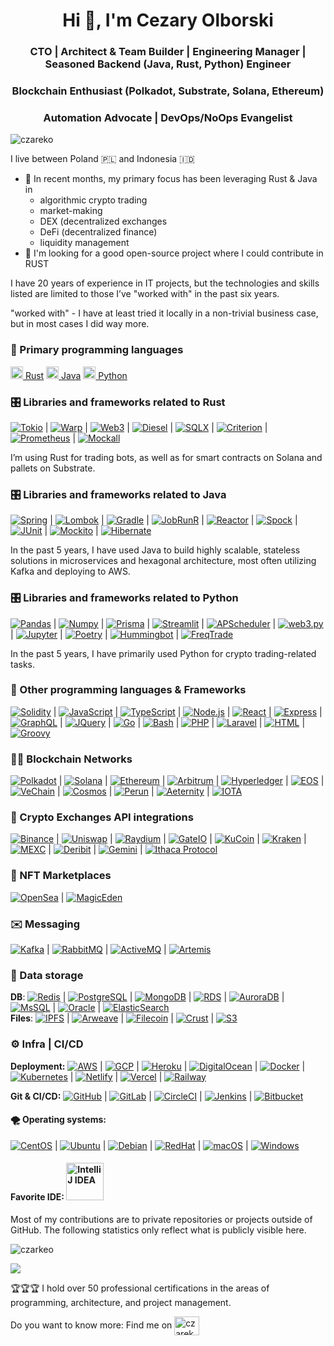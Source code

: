 <h1 align="center">Hi 👋, I'm Cezary Olborski</h1>
<h3 align="center">CTO | Architect & Team Builder | Engineering Manager | Seasoned Backend (Java, Rust, Python) Engineer</h3>
<h3 align="center">Blockchain Enthusiast (Polkadot, Substrate, Solana, Ethereum)</h3>
<h3 align="center">Automation Advocate | DevOps/NoOps Evangelist</h3>

<p align="left"> <img src="https://komarev.com/ghpvc/?username=czareko&label=Profile%20views&color=0e75b6&style=flat" alt="czareko" /> </p>

I live between Poland 🇵🇱 and Indonesia 🇮🇩
<!--
**czareko/czareko** is a ✨ _special_ ✨ repository because its `README.md` (this file) appears on your GitHub profile.

Here are some ideas to get you started:

- 🔭 I’m currently working on ...
- 🌱 I’m currently learning ...
- 👯 I’m looking to collaborate on ...
- 🤔 I’m looking for help with ...
- 💬 Ask me about ...
- 📫 How to reach me: ...
- 😄 Pronouns: ...
- ⚡ Fun fact: ...
-->
- 🌱 In recent months, my primary focus has been leveraging Rust & Java in
  -  algorithmic crypto trading
  -  market-making
  -  DEX (decentralized exchanges
  -  DeFi (decentralized finance)
  -  liquidity management
- 👯 I'm looking for a good open-source project where I could contribute in RUST

I have 20 years of experience in IT projects, but the technologies and skills listed are limited to those I’ve "worked with" in the past six years.

"worked with" - I have at least tried it locally in a non-trivial business case, but in most cases I did way more.

### 🔭  Primary programming languages

<a href="https://www.rust-lang.org/" target="blank"><img src="https://raw.githubusercontent.com/rust-lang/rust-artwork/master/logo/rust-logo-512x512.png" alt="Rust" width="20" height="20"/> Rust</a>
<a href="https://www.java.com/" target="blank"><img src="https://cdn.jsdelivr.net/gh/devicons/devicon/icons/java/java-original.svg" alt="Java" width="20" height="20"> Java</a>
<a href="https://www.python.org/" target="blank"><img src="https://cdn.jsdelivr.net/gh/devicons/devicon/icons/python/python-original.svg" alt="Python" width="20" height="20"> Python</a>

### 🎛️ Libraries and frameworks related to Rust

<a href="https://tokio.rs/"><img src="https://img.shields.io/badge/-Tokio-333333?logo=tokio" alt="Tokio"></a> |
<a href="https://docs.rs/warp/"><img src="https://img.shields.io/badge/-Warp-2D3748?logo=warp" alt="Warp"></a> |
<a href="https://github.com/tomusdrw/rust-web3"><img src="https://img.shields.io/badge/-Web3-3C3C3D?logo=ethereum" alt="Web3"></a> |
<a href="https://diesel.rs/"><img src="https://img.shields.io/badge/-Diesel-000000?logo=diesel" alt="Diesel"></a> |
<a href="https://docs.rs/sqlx/"><img src="https://img.shields.io/badge/-SQLX-0078D7?logo=postgresql" alt="SQLX"></a> |
<a href="https://docs.rs/criterion/"><img src="https://img.shields.io/badge/-Criterion-333333?logo=rust" alt="Criterion"></a> |
<a href="https://prometheus.io/"><img src="https://img.shields.io/badge/-Prometheus-E6522C?logo=prometheus" alt="Prometheus"></a> |
<a href="https://docs.rs/mockall/"><img src="https://img.shields.io/badge/-Mockall-333333?logo=rust" alt="Mockall"></a>

I’m using Rust for trading bots, as well as for smart contracts on Solana and pallets on Substrate.

### 🎛️ Libraries and frameworks related to Java

<a href="https://spring.io/"><img src="https://img.shields.io/badge/-Spring-6DB33F?logo=spring" alt="Spring"></a> |
<a href="https://projectlombok.org/"><img src="https://img.shields.io/badge/-Lombok-DB7223?logo=lombok" alt="Lombok"></a> |
<a href="https://gradle.org/"><img src="https://img.shields.io/badge/-Gradle-02303A?logo=gradle" alt="Gradle"></a> |
<a href="https://www.jobrunr.io/"><img src="https://img.shields.io/badge/-JobRunR-FF4500?logo=java" alt="JobRunR"></a> |
<a href="https://projectreactor.io/"><img src="https://img.shields.io/badge/-Reactor-31B2DF?logo=reactivex" alt="Reactor"></a> |
<a href="https://spockframework.org/"><img src="https://img.shields.io/badge/-Spock-000000?logo=spock" alt="Spock"></a> |
<a href="https://junit.org/junit5/"><img src="https://img.shields.io/badge/-JUnit-25A162?logo=junit5" alt="JUnit"></a> |
<a href="https://site.mockito.org/"><img src="https://img.shields.io/badge/-Mockito-4CAF50?logo=mockito" alt="Mockito"></a> |
<a href="https://hibernate.org/"><img src="https://img.shields.io/badge/-Hibernate-59666C?logo=hibernate" alt="Hibernate"></a>

In the past 5 years, I have used Java to build highly scalable, stateless solutions in microservices and hexagonal architecture, most often utilizing Kafka and deploying to AWS.

### 🎛️ Libraries and frameworks related to Python

<a href="https://pandas.pydata.org/"><img src="https://img.shields.io/badge/-Pandas-150458?logo=pandas" alt="Pandas"></a> |
<a href="https://numpy.org/"><img src="https://img.shields.io/badge/-Numpy-013243?logo=numpy" alt="Numpy"></a> |
<a href="https://www.prisma.io/"><img src="https://img.shields.io/badge/-Prisma-2D3748?logo=prisma" alt="Prisma"></a> |
<a href="https://streamlit.io/"><img src="https://img.shields.io/badge/-Streamlit-FF4B4B?logo=streamlit" alt="Streamlit"></a> |
<a href="https://apscheduler.readthedocs.io/"><img src="https://img.shields.io/badge/-APScheduler-0078D7?logo=python" alt="APScheduler"></a> |
<a href="https://web3py.readthedocs.io/"><img src="https://img.shields.io/badge/-web3.py-F16822?logo=ethereum" alt="web3.py"></a> |
<a href="https://jupyter.org/"><img src="https://img.shields.io/badge/-Jupyter-F37626?logo=jupyter" alt="Jupyter"></a> |
<a href="https://python-poetry.org/"><img src="https://img.shields.io/badge/-Poetry-60A5FA?logo=python" alt="Poetry"></a> |
<a href="https://hummingbot.io/"><img src="https://img.shields.io/badge/-Hummingbot-FF6600?logo=bitcoin" alt="Hummingbot"></a> |
<a href="https://www.freqtrade.io/"><img src="https://img.shields.io/badge/-FreqTrade-2D3748?logo=python" alt="FreqTrade"></a>

In the past 5 years, I have primarily used Python for crypto trading-related tasks.

### 🧰 Other programming languages & Frameworks

<a href="https://soliditylang.org/"><img src="https://img.shields.io/badge/-Solidity-363636?logo=solidity" alt="Solidity"></a> |
<a href="https://www.javascript.com/"><img src="https://img.shields.io/badge/-JavaScript-F7DF1E?logo=javascript" alt="JavaScript"></a> |
<a href="https://www.typescriptlang.org/"><img src="https://img.shields.io/badge/-TypeScript-3178C6?logo=typescript" alt="TypeScript"></a> |
<a href="https://nodejs.org/"><img src="https://img.shields.io/badge/-Node.js-339933?logo=node.js" alt="Node.js"></a> |
<a href="https://reactjs.org/"><img src="https://img.shields.io/badge/-React-61DAFB?logo=react" alt="React"></a> |
<a href="https://expressjs.com/"><img src="https://img.shields.io/badge/-Express-000000?logo=express" alt="Express"></a> |
<a href="https://graphql.org/"><img src="https://img.shields.io/badge/-GraphQL-E10098?logo=graphql" alt="GraphQL"></a> |
<a href="https://jquery.com/"><img src="https://img.shields.io/badge/-JQuery-0769AD?logo=jquery" alt="JQuery"></a> |
<a href="https://golang.org/"><img src="https://img.shields.io/badge/-Go-00ADD8?logo=go" alt="Go"></a> |
<a href="https://www.gnu.org/software/bash/"><img src="https://img.shields.io/badge/-Bash-4EAA25?logo=gnu-bash" alt="Bash"></a> |
<a href="https://www.php.net/"><img src="https://img.shields.io/badge/-PHP-777BB4?logo=php" alt="PHP"></a> |
<a href="https://laravel.com/"><img src="https://img.shields.io/badge/-Laravel-FF2D20?logo=laravel" alt="Laravel"></a> |
<a href="https://developer.mozilla.org/en-US/docs/Web/HTML"><img src="https://img.shields.io/badge/-HTML-E34F26?logo=html5" alt="HTML"></a> |
<a href="https://groovy-lang.org/"><img src="https://img.shields.io/badge/-Groovy-4298B8?logo=apache-groovy" alt="Groovy"></a>

### ⛓️‍💥 Blockchain Networks

<a href="https://polkadot.network/"><img src="https://img.shields.io/badge/-Polkadot-E6007A?logo=polkadot" alt="Polkadot"></a> |
<a href="https://solana.com/"><img src="https://img.shields.io/badge/-Solana-00FFB1?logo=solana" alt="Solana"></a> |
<a href="https://ethereum.org/"><img src="https://img.shields.io/badge/-Ethereum-3C3C3D?logo=ethereum" alt="Ethereum"></a> |
<a href="https://arbitrum.io/"><img src="https://img.shields.io/badge/-Arbitrum-2D374B?logo=arbitrum" alt="Arbitrum"></a> |
<a href="https://www.hyperledger.org/"><img src="https://img.shields.io/badge/-Hyperledger-2F3134?logo=hyperledger" alt="Hyperledger"></a> |
<a href="https://eos.io/"><img src="https://img.shields.io/badge/-EOS-000000?logo=eos" alt="EOS"></a> |
<a href="https://www.vechain.org/"><img src="https://img.shields.io/badge/-VeChain-00AACC?logo=vechain" alt="VeChain"></a> |
<a href="https://cosmos.network/"><img src="https://img.shields.io/badge/-Cosmos-2E3148?logo=cosmos" alt="Cosmos"></a> |
<a href="https://www.perun.network/"><img src="https://img.shields.io/badge/-Perun-0088CC?logo=perun" alt="Perun"></a> |
<a href="https://www.aeternity.com/"><img src="https://img.shields.io/badge/-Aeternity-F72E74?logo=aeternity" alt="Aeternity"></a> |
<a href="https://www.iota.org/"><img src="https://img.shields.io/badge/-IOTA-131E3A?logo=iota" alt="IOTA"></a>

###  💱 Crypto Exchanges API integrations
<a href="https://www.binance.com/"><img src="https://img.shields.io/badge/-Binance-F0B90B?logo=binance" alt="Binance"></a> |
<a href="https://uniswap.org/"><img src="https://img.shields.io/badge/-Uniswap-FF007A?logo=uniswap" alt="Uniswap"></a> |
<a href="https://raydium.io/"><img src="https://img.shields.io/badge/-Raydium-9A4CFF?logo=raydium" alt="Raydium"></a> |
<a href="https://www.gate.io/"><img src="https://img.shields.io/badge/-GateIO-11A9E4?logo=gate.io" alt="GateIO"></a> |
<a href="https://www.kucoin.com/"><img src="https://img.shields.io/badge/-KuCoin-29A3A3?logo=kucoin" alt="KuCoin"></a> |
<a href="https://www.kraken.com/"><img src="https://img.shields.io/badge/-Kraken-5865F2?logo=kraken" alt="Kraken"></a> |
<a href="https://www.mexc.com/"><img src="https://img.shields.io/badge/-MEXC-1DC76A?logo=mexc" alt="MEXC"></a> |
<a href="https://www.deribit.com/"><img src="https://img.shields.io/badge/-Deribit-2EB397?logo=deribit" alt="Deribit"></a> |
<a href="https://www.gemini.com/"><img src="https://img.shields.io/badge/-Gemini-00DCFA?logo=gemini" alt="Gemini"></a> |
<a href="https://www.ithacaprotocol.io/"><img src="https://img.shields.io/badge/-Ithaca%20Protocol-000000?logo=ithaca-protocol" alt="Ithaca Protocol"></a>

### 🦄 NFT Marketplaces

<a href="https://opensea.io/"><img src="https://img.shields.io/badge/-OpenSea-2081E2?logo=opensea" alt="OpenSea"></a> |
<a href="https://magiceden.io/"><img src="https://img.shields.io/badge/-MagicEden-9146FF?logo=magic-eden" alt="MagicEden"></a>

### ✉️ Messaging

<a href="https://kafka.apache.org/"><img src="https://img.shields.io/badge/-Kafka-231F20?logo=apache-kafka" alt="Kafka"></a> |
<a href="https://www.rabbitmq.com/"><img src="https://img.shields.io/badge/-RabbitMQ-FF6600?logo=rabbitmq" alt="RabbitMQ"></a> |
<a href="https://activemq.apache.org/"><img src="https://img.shields.io/badge/-ActiveMQ-000000?logo=apache" alt="ActiveMQ"></a> |
<a href="https://activemq.apache.org/components/artemis/"><img src="https://img.shields.io/badge/-Artemis-29A3A3?logo=apache" alt="Artemis"></a>

### 💾 Data storage

**DB**: <a href="https://redis.io/"><img src="https://img.shields.io/badge/-Redis-DC382D?logo=redis" alt="Redis"></a> |
<a href="https://www.postgresql.org/"><img src="https://img.shields.io/badge/-PostgreSQL-4169E1?logo=postgresql" alt="PostgreSQL"></a> |
<a href="https://www.mongodb.com/"><img src="https://img.shields.io/badge/-MongoDB-47A248?logo=mongodb" alt="MongoDB"></a> |
<a href="https://aws.amazon.com/rds/"><img src="https://img.shields.io/badge/-RDS-527FFF?logo=amazon-rds" alt="RDS"></a> |
<a href="https://aws.amazon.com/rds/aurora/"><img src="https://img.shields.io/badge/-AuroraDB-527FFF?logo=amazon-aurora" alt="AuroraDB"></a> |
<a href="https://www.microsoft.com/en-us/sql-server/sql-server-downloads"><img src="https://img.shields.io/badge/-MsSQL-CC2927?logo=microsoft-sql-server" alt="MsSQL"></a> |
<a href="https://www.oracle.com/database/"><img src="https://img.shields.io/badge/-Oracle-F80000?logo=oracle" alt="Oracle"></a> |
<a href="https://www.elastic.co/"><img src="https://img.shields.io/badge/-ElasticSearch-005571?logo=elasticsearch" alt="ElasticSearch"></a> </br>
**Files**: <a href="https://ipfs.io/"><img src="https://img.shields.io/badge/-IPFS-65C2CB?logo=ipfs" alt="IPFS"></a> |
<a href="https://www.arweave.org/"><img src="https://img.shields.io/badge/-Arweave-2E3C4E?logo=arweave" alt="Arweave"></a> |
<a href="https://filecoin.io/"><img src="https://img.shields.io/badge/-Filecoin-0090FF?logo=filecoin" alt="Filecoin"></a> |
<a href="https://crust.network/"><img src="https://img.shields.io/badge/-Crust-000000?logo=crust" alt="Crust"></a> |
<a href="https://aws.amazon.com/s3/"><img src="https://img.shields.io/badge/-S3-569A31?logo=amazon-s3" alt="S3"></a>

### ⚙️ Infra | CI/CD

**Deployment:** <a href="https://aws.amazon.com/"><img src="https://img.shields.io/badge/-AWS-232F3E?logo=amazon-aws" alt="AWS"></a> | 
<a href="https://cloud.google.com/"><img src="https://img.shields.io/badge/-GCP-4285F4?logo=google-cloud" alt="GCP"></a> |
<a href="https://www.heroku.com/"><img src="https://img.shields.io/badge/-Heroku-430098?logo=heroku" alt="Heroku"></a> |
<a href="https://www.digitalocean.com/"><img src="https://img.shields.io/badge/-DigitalOcean-0080FF?logo=digitalocean" alt="DigitalOcean"></a> |
<a href="https://www.docker.com/"><img src="https://img.shields.io/badge/-Docker-2496ED?logo=docker" alt="Docker"></a> |
<a href="https://kubernetes.io/"><img src="https://img.shields.io/badge/-Kubernetes-326CE5?logo=kubernetes" alt="Kubernetes"></a> | 
<a href="https://www.netlify.com/"><img src="https://img.shields.io/badge/-Netlify-00C7B7?logo=netlify" alt="Netlify"></a> |
<a href="https://vercel.com/"><img src="https://img.shields.io/badge/-Vercel-000000?logo=vercel" alt="Vercel"></a> |
<a href="https://railway.app/"><img src="https://img.shields.io/badge/-Railway-000000?logo=railway" alt="Railway"></a>

**Git & CI/CD:** <a href="https://github.com/"><img src="https://img.shields.io/badge/-GitHub-181717?logo=github" alt="GitHub"></a> |
<a href="https://gitlab.com/"><img src="https://img.shields.io/badge/-GitLab-FC6D26?logo=gitlab" alt="GitLab"></a> |
<a href="https://circleci.com/"><img src="https://img.shields.io/badge/-CircleCI-343434?logo=circleci" alt="CircleCI"></a> |
<a href="https://www.jenkins.io/"><img src="https://img.shields.io/badge/-Jenkins-D24939?logo=jenkins" alt="Jenkins"></a> |
<a href="https://bitbucket.org/"><img src="https://img.shields.io/badge/-Bitbucket-0052CC?logo=bitbucket" alt="Bitbucket"></a>


#### 🌪️ **Operating systems:**

<a href="https://www.centos.org/"><img src="https://img.shields.io/badge/-CentOS-262577?logo=CentOS" alt="CentOS"></a> |
<a href="https://ubuntu.com/"><img src="https://img.shields.io/badge/-Ubuntu-E95420?logo=Ubuntu" alt="Ubuntu"></a> |
<a href="https://www.debian.org/"><img src="https://img.shields.io/badge/-Debian-A81D33?logo=Debian" alt="Debian"></a> |
<a href="https://www.redhat.com/"><img src="https://img.shields.io/badge/-RedHat-EE0000?logo=RedHat" alt="RedHat"></a> |
<a href="https://www.apple.com/macos/"><img src="https://img.shields.io/badge/-macOS-000000?logo=apple" alt="macOS"></a> |
<a href="https://www.microsoft.com/windows/"><img src="https://img.shields.io/badge/-Windows-0078D6?logo=Windows" alt="Windows"></a>

#### Favorite IDE: <img src="https://cdn.jsdelivr.net/gh/devicons/devicon/icons/intellij/intellij-original.svg" alt="IntelliJ IDEA" width="60" height="60">

Most of my contributions are to private repositories or projects outside of GitHub. The following statistics only reflect what is publicly visible here.


<p><img align="center" src="https://github-readme-streak-stats.herokuapp.com/?user=czareko&" alt="czarkeo" /></p>


![](https://github-profile-trophy.vercel.app/?username=czareko&theme=algolia&column=5)

🏆🏆🏆 I hold over 50 professional certifications in the areas of programming, architecture, and project management.

Do you want to know more: Find me on <a href="https://linkedin.com/in/cezary-olborski" target="blank"><img align="center" src="https://raw.githubusercontent.com/rahuldkjain/github-profile-readme-generator/master/src/images/icons/Social/linked-in-alt.svg" alt="czareko" height="30" width="40" /></a>


